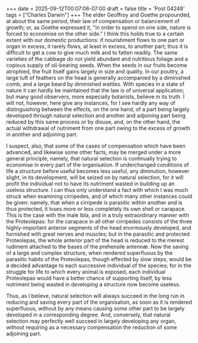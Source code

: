+++
date = 2025-09-12T00:07:06-07:00
draft = false
title = 'Post 04248'
tags = ["Charles Darwin"]
+++
The elder Geoffroy and Goethe propounded, at about the same period, their law of compensation or balancement of growth; or, as Goethe expressed it, "in order to spend on one side, nature is forced to economise on the other side." I think this holds true to a certain extent with our domestic productions: if nourishment flows to one part or organ in excess, it rarely flows, at least in excess, to another part; thus it is difficult to get a cow to give much milk and to fatten readily. The same varieties of the cabbage do not yield abundant and nutritious foliage and a copious supply of oil-bearing seeds. When the seeds in our fruits become atrophied, the fruit itself gains largely in size and quality. In our poultry, a large tuft of feathers on the head is generally accompanied by a diminished comb, and a large beard by diminished wattles. With species in a state of nature it can hardly be maintained that the law is of universal application; but many good observers, more especially botanists, believe in its truth. I will not, however, here give any instances, for I see hardly any way of distinguishing between the effects, on the one hand, of a part being largely developed through natural selection and another and adjoining part being reduced by this same process or by disuse, and, on the other hand, the actual withdrawal of nutriment from one part owing to the excess of growth in another and adjoining part.

I suspect, also, that some of the cases of compensation which have been advanced, and likewise some other facts, may be merged under a more general principle, namely, that natural selection is continually trying to economise in every part of the organisation. If underchanged conditions of life a structure before useful becomes less useful, any diminution, however slight, in its development, will be seized on by natural selection, for it will profit the individual not to have its nutriment wasted in building up an useless structure. I can thus only understand a fact with which I was much struck when examining cirripedes, and of which many other instances could be given: namely, that when a cirripede is parasitic within another and is thus protected, it loses more or less completely its own shell or carapace. This is the case with the male Ibla, and in a truly extraordinary manner with the Proteolepas: for the carapace in all other cirripedes consists of the three highly-important anterior segments of the head enormously developed, and furnished with great nerves and muscles; but in the parasitic and protected Proteolepas, the whole anterior part of the head is reduced to the merest rudiment attached to the bases of the prehensile antennæ. Now the saving of a large and complex structure, when rendered superfluous by the parasitic habits of the Proteolepas, though effected by slow steps, would be a decided advantage to each successive individual of the species; for in the struggle for life to which every animal is exposed, each individual Proteolepas would have a better chance of supporting itself, by less nutriment being wasted in developing a structure now become useless.

Thus, as I believe, natural selection will always succeed in the long run in reducing and saving every part of the organisation, as soon as it is rendered superfluous, without by any means causing some other part to be largely developed in a corresponding degree. And, conversely, that natural selection may perfectly well succeed in largely developing any organ, without requiring as a necessary compensation the reduction of some adjoining part.
